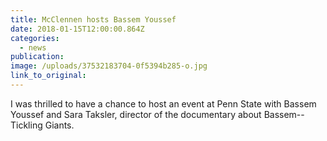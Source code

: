 ```yaml
---
title: McClennen hosts Bassem Youssef
date: 2018-01-15T12:00:00.864Z
categories: 
  - news
publication:
image: /uploads/37532183704-0f5394b285-o.jpg
link_to_original:
---
```



I was thrilled to have a chance to host an event at Penn State with Bassem Youssef and Sara Taksler, director of the documentary about Bassem--Tickling Giants.